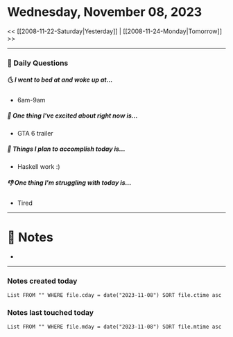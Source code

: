 # Wednesday, November 08, 2023

<< [[2008-11-22-Saturday|Yesterday]] | [[2008-11-24-Monday|Tomorrow]] >>

---
### 📅 Daily Questions
##### 🌜 I went to bed at and woke up at...
- 6am-9am

##### 🙌 One thing I've excited about right now is...
- GTA 6 trailer

##### 🚀 Things I plan to accomplish today is...
- Haskell work :)

##### 👎 One thing I'm struggling with today is...
- Tired

---
# 📝 Notes
- 

---
### Notes created today
```dataview
List FROM "" WHERE file.cday = date("2023-11-08") SORT file.ctime asc
```

### Notes last touched today
```dataview
List FROM "" WHERE file.mday = date("2023-11-08") SORT file.mtime asc
```